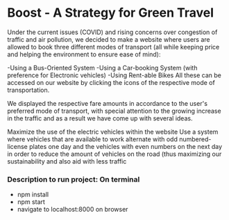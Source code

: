 # Boost - A Strategy for Green Travel
Under the current issues (COVID) and rising concerns over congestion of traffic and air pollution, we decided to make a website where users are allowed to book three different modes of transport (all while keeping price and helping the environment to ensure ease of mind):

-Using a Bus-Oriented System
-Using a Car-booking System (with preference for Electronic vehicles)
-Using Rent-able Bikes
All these can be accessed on our website by clicking the icons of the respective mode of transportation.

We displayed the respective fare amounts in accordance to the user's preferred mode of transport, with special attention to the growing increase in the traffic and as a result we have come up with several ideas.

Maximize the use of the electric vehicles within the website
Use a system where vehicles that are available to work alternate with odd numbered-license plates one day and the vehicles with even numbers on the next day in order to reduce the amount of vehicles on the road (thus maximizing our sustainability and also aid with less traffic

### Description to run project: On terminal
- npm install
- npm start
- navigate to localhost:8000 on browser
